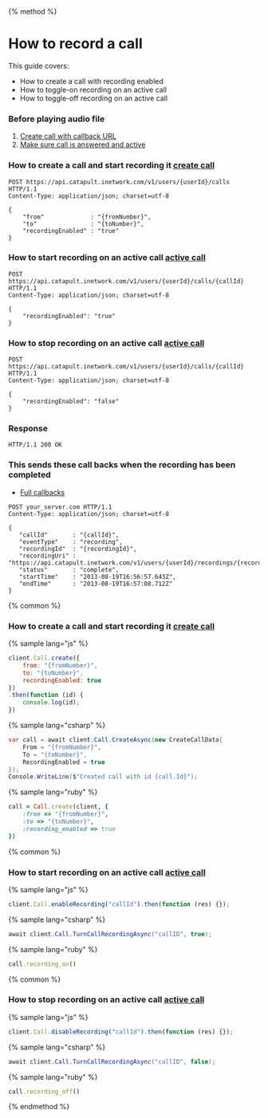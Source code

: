 {% method %}

# How to record a call

This guide covers:

* How to create a call with recording enabled
* How to toggle-on recording on an active call
* How to toggle-off recording on an active call

### Before playing audio file

1. [Create call with callback URL](http://dev.bandwidth.com/howto/outboundCall.html)
2. [Make sure call is answered and active](http://dev.bandwidth.com/howto/sip.html)


### How to create a call and start recording it [create call](http://dev.bandwidth.com/ap-docs/methods/calls/postCalls.html)

```http
POST https://api.catapult.inetwork.com/v1/users/{userId}/calls HTTP/1.1
Content-Type: application/json; charset=utf-8

{
    "from"             : "{fromNumber}",
    "to"               : "{toNumber}",
    "recordingEnabled" : "true"
}
```

### How to start recording on an active call [active call](http://dev.bandwidth.com/ap-docs/methods/calls/postCallsCallId.html)

```http
POST https://api.catapult.inetwork.com/v1/users/{userId}/calls/{callId} HTTP/1.1
Content-Type: application/json; charset=utf-8

{
    "recordingEnabled": "true"
}
```

### How to stop recording on an active call [active call](http://dev.bandwidth.com/ap-docs/methods/calls/postCallsCallId.html)

```http
POST https://api.catapult.inetwork.com/v1/users/{userId}/calls/{callId} HTTP/1.1
Content-Type: application/json; charset=utf-8

{
    "recordingEnabled": "false"
}
```

### Response

```http
HTTP/1.1 200 OK
```

### This sends these call backs when the recording has been completed

* [Full callbacks](http://dev.bandwidth.com/ap-docs/apiCallbacks/recording.html)

```http
POST your_server.com HTTP/1.1
Content-Type: application/json; charset=utf-8

{
   "callId"       : "{callId}",
   "eventType"    : "recording",
   "recordingId"  : "{recordingId}",
   "recordingUri" : "https://api.catapult.inetwork.com/v1/users/{userId}/recordings/{recordingId}",
   "status"       : "complete",
   "startTime"    : "2013-08-19T16:56:57.643Z",
   "endTime"      : "2013-08-19T16:57:08.712Z"
}
```

{% common %}

### How to create a call and start recording it [create call](http://dev.bandwidth.com/ap-docs/methods/calls/postCalls.html)

{% sample lang="js" %}

```js
client.Call.create({
    from: "{fromNumber}",
    to: "{toNumber}",
    recordingEnabled: true
})
.then(function (id) {
    console.log(id);
})
```

{% sample lang="csharp" %}

```csharp
var call = await client.Call.CreateAsync(new CreateCallData{
    From = "{fromNumber}",
    To = "{toNumber}",
    RecordingEnabled = true
});
Console.WriteLine($"Created call with id {call.Id}");
```

{% sample lang="ruby" %}

```ruby
call = Call.create(client, {
    :from => "{fromNumber}",
    :to => "{toNumber}",
    :recording_enabled => true
})
```

{% common %}

### How to start recording on an active call [active call](http://dev.bandwidth.com/ap-docs/methods/calls/postCallsCallId.html)

{% sample lang="js" %}

```js
client.Call.enableRecording("callId").then(function (res) {});
```

{% sample lang="csharp" %}

```csharp
await client.Call.TurnCallRecordingAsync("callID", true);
```

{% sample lang="ruby" %}

```ruby
call.recording_on()
```

{% common %}

### How to stop recording on an active call [active call](http://dev.bandwidth.com/ap-docs/methods/calls/postCallsCallId.html)

{% sample lang="js" %}

```js
client.Call.disableRecording("callId").then(function (res) {});
```

{% sample lang="csharp" %}

```csharp
await client.Call.TurnCallRecordingAsync("callID", false);
```

{% sample lang="ruby" %}

```ruby
call.recording_off()
```

{% endmethod %}





